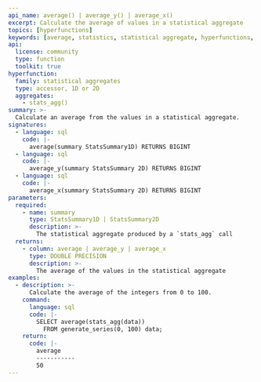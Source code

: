 ```yaml
---
api_name: average() | average_y() | average_x()
excerpt: Calculate the average of values in a statistical aggregate
topics: [hyperfunctions]
keywords: [average, statistics, statistical aggregate, hyperfunctions, toolkit]
api:
  license: community
  type: function
  toolkit: true
hyperfunction:
  family: statistical aggregates
  type: accessor, 1D or 2D
  aggregates:
    - stats_agg()
summary: >-
  Calculate an average from the values in a statistical aggregate.
signatures:
  - language: sql
    code: |-
      average(summary StatsSummary1D) RETURNS BIGINT
  - language: sql
    code: |-
      average_y(summary StatsSummary 2D) RETURNS BIGINT
  - language: sql
    code: |-
      average_x(summary StatsSummary 2D) RETURNS BIGINT
parameters:
  required:
    - name: summary
      type: StatsSummary1D | StatsSummary2D
      description: >-
        The statistical aggregate produced by a `stats_agg` call
  returns:
    - column: average | average_y | average_x
      type: DOUBLE PRECISION
      description: >-
        The average of the values in the statistical aggregate
examples:
  - description: >-
      Calculate the average of the integers from 0 to 100.
    command:
      language: sql
      code: |-
        SELECT average(stats_agg(data))
          FROM generate_series(0, 100) data;
    return:
      code: |-
        average
        -----------
        50
---
```


